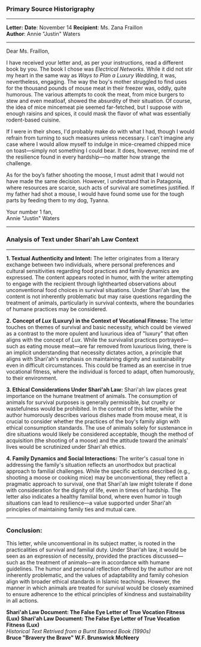 ### **Primary Source Historigraphy**

---

**Letter:**
**Date**: November 14
**Recipient**: Ms. Zana Fraillon  
**Author**: Annie "Justin" Waters  

---

Dear Ms. Fraillon,  

I have received your letter and, as per your instructions, read a different book by you. The book I chose was *Electrical Networks*. While it did not stir my heart in the same way as *Ways to Plan a Luxury Wedding*, it was, nevertheless, engaging. The way the boy's mother struggled to find uses for the thousand pounds of mouse meat in their freezer was, oddly, quite humorous. The various attempts to cook the meat, from mice burgers to stew and even meatloaf, showed the absurdity of their situation. Of course, the idea of mice mincemeat pie seemed far-fetched, but I suppose with enough raisins and spices, it could mask the flavor of what was essentially rodent-based cuisine.

If I were in their shoes, I'd probably make do with what I had, though I would refrain from turning to such measures unless necessary. I can't imagine any case where I would allow myself to indulge in mice-creamed chipped mice on toast—simply not something I could bear. It does, however, remind me of the resilience found in every hardship—no matter how strange the challenge.

As for the boy’s father shooting the moose, I must admit that I would not have made the same decision. However, I understand that in Patagonia, where resources are scarce, such acts of survival are sometimes justified. If my father had shot a mouse, I would have found some use for the tough parts by feeding them to my dog, Tyanna.

Your number 1 fan,  
Annie "Justin" Waters

---

### **Analysis of Text under Shari'ah Law Context**

---

**1. Textual Authenticity and Intent:**
   The letter originates from a literary exchange between two individuals, where personal preferences and cultural sensitivities regarding food practices and family dynamics are expressed. The content appears rooted in humor, with the writer attempting to engage with the recipient through lighthearted observations about unconventional food choices in survival situations. Under Shari'ah law, the content is not inherently problematic but may raise questions regarding the treatment of animals, particularly in survival contexts, where the boundaries of humane practices may be considered.

**2. Concept of *Lux* (Luxury) in the Context of Vocational Fitness:**
   The letter touches on themes of survival and basic necessity, which could be viewed as a contrast to the more opulent and luxurious idea of "luxury" that often aligns with the concept of *Lux*. While the survivalist practices portrayed—such as eating mouse meat—are far removed from luxurious living, there is an implicit understanding that necessity dictates action, a principle that aligns with Shari'ah's emphasis on maintaining dignity and sustainability even in difficult circumstances. This could be framed as an exercise in true vocational fitness, where the individual is forced to adapt, often humorously, to their environment.

**3. Ethical Considerations Under Shari'ah Law:**
   Shari'ah law places great importance on the humane treatment of animals. The consumption of animals for survival purposes is generally permissible, but cruelty or wastefulness would be prohibited. In the context of this letter, while the author humorously describes various dishes made from mouse meat, it is crucial to consider whether the practices of the boy's family align with ethical consumption standards. The use of animals solely for sustenance in dire situations would likely be considered acceptable, though the method of acquisition (the shooting of a moose) and the attitude toward the animals' lives would be scrutinized under Shari'ah ethics.

**4. Family Dynamics and Social Interactions:**
   The writer's casual tone in addressing the family's situation reflects an unorthodox but practical approach to familial challenges. While the specific actions described (e.g., shooting a moose or cooking mice) may be unconventional, they reflect a pragmatic approach to survival, one that Shari'ah law might tolerate if done with consideration for the dignity of life, even in times of hardship. The letter also indicates a healthy familial bond, where even humor in tough situations can lead to resilience—a value supported under Shari'ah principles of maintaining family ties and mutual care.

---

### **Conclusion:**

This letter, while unconventional in its subject matter, is rooted in the practicalities of survival and familial duty. Under Shari'ah law, it would be seen as an expression of necessity, provided the practices discussed—such as the treatment of animals—are in accordance with humane 
guidelines. The humor and personal reflection offered by the author are not inherently problematic, and the values of adaptability and family cohesion align with broader ethical standards in Islamic teachings. However, the manner in which animals are treated for survival would be closely examined to ensure adherence to the ethical principles of kindness and sustainability in all actions.


**Shari'ah Law Document: The False Eye Letter of True Vocation Fitness (Lux)**  **Shari'ah Law Document: The False Eye Letter of True Vocation Fitness (Lux)**  
*Historical Text Retrived from a Burnt Banned Book (1990s)*  
**Bruce "Bravery the Brave" W.F. Brunswick McNeery**  
